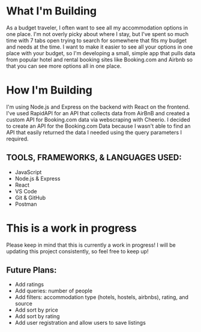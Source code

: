 # What I'm Building

As a budget traveler, I often want to see all my accommodation options in one place. I'm not overly picky about where I stay, but I've spent so much time with 7 tabs open trying to search for somewhere that fits my budget and needs at the time. I want to make it easier to see all your options in one place with your budget, so I'm developing a small, simple app that pulls data from popular hotel and rental booking sites like Booking.com and Airbnb so that you can see more options all in one place.

# How I'm Building

I'm using Node.js and Express on the backend with React on the frontend. I've used RapidAPI for an API that collects data from AirBnB and created a custom API for Booking.com data via webscraping with Cheerio. I decided to create an API for the Booking.com Data because I wasn't able to find an API that easily returned the data I needed using the query parameters I required.

## TOOLS, FRAMEWORKS, & LANGUAGES USED:

- JavaScript
- Node.js & Express
- React
- VS Code
- Git & GitHub
- Postman

# This is a work in progress

Please keep in mind that this is currently a work in progress! I will be updating this project consistently, so feel free to keep up!

## Future Plans:

- Add ratings
- Add queries: number of people
- Add filters: accommodation type (hotels, hostels, airbnbs), rating, and source
- Add sort by price
- Add sort by rating
- Add user registration and allow users to save listings
